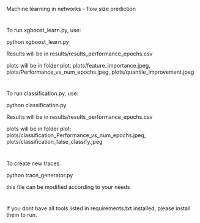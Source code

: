 Machine learning in networks - flow size prediction
#
To run xgboost_learn.py, use:

python xgboost_learn.py

Results will be in results/results_performance_epochs.csv

plots will be in folder plot: plots/feature_importance.jpeg, plots/Performance_vs_num_epochs.jpeg, plots/quantile_improvement.jpeg
#
To run classification.py, use:

python classification.py

Results will be in results/results_performance_epochs.csv

plots will be in folder plot: plots/classification_Performance_vs_num_epochs.jpeg, plots/classification_false_classify.jpeg
#
To create new traces

python trace_generator.py

this file can be modified according to your needs

#
If you dont have all tools listed in requirements.txt installed, please install them to run.
